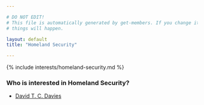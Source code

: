 ```yaml
---

# DO NOT EDIT!
# This file is automatically generated by get-members. If you change it, bad
# things will happen.

layout: default
title: "Homeland Security"

---
```


{% include interests/homeland-security.md %}

### Who is interested in Homeland Security?


* [David T. C. Davies](/members/david-t-c-davies.html)
